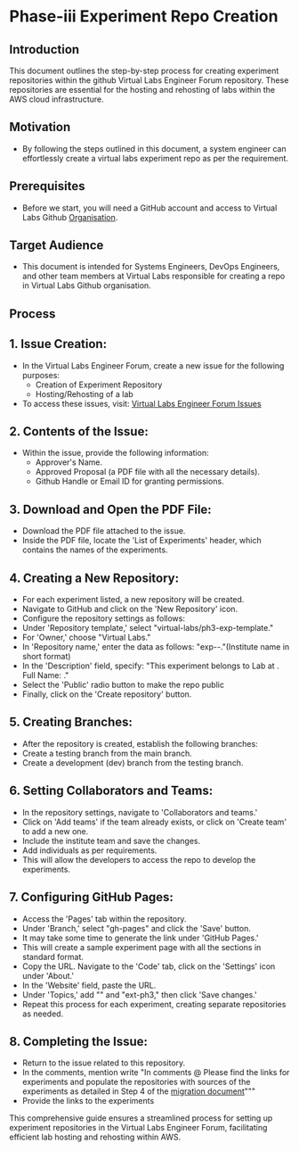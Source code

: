 # Phase-iii Experiment Repo Creation

## Introduction 
This document outlines the step-by-step process for creating experiment repositories within the github Virtual Labs Engineer Forum repository. 
These repositories are essential for the hosting and rehosting of labs within the AWS cloud infrastructure.

## Motivation
- By following the steps outlined in this document, a system engineer can effortlessly create a virtual labs experiment repo as per the requirement.

## Prerequisites
- Before we start, you will need a GitHub account and access to Virtual Labs Github [Organisation](https://github.com/virtual-labs).

## Target Audience 
- This document is intended for Systems Engineers, DevOps Engineers, and other team members at Virtual Labs responsible for creating a repo in Virtual Labs Github organisation.

## Process
## 1. Issue Creation:
- In the Virtual Labs Engineer Forum, create a new issue for the following purposes:
   - Creation of Experiment Repository
   - Hosting/Rehosting of a lab
- To access these issues, visit: [Virtual Labs Engineer Forum Issues](https://github.com/virtual-labs/engineers-forum/issues)

## 2. Contents of the Issue:
- Within the issue, provide the following information:
  - Approver's Name.
  - Approved Proposal (a PDF file with all the necessary details).
  - Github Handle or Email ID for granting permissions.
 
## 3. Download and Open the PDF File:
- Download the PDF file attached to the issue.
- Inside the PDF file, locate the 'List of Experiments' header, which contains the names of the experiments.

## 4. Creating a New Repository:
- For each experiment listed, a new repository will be created.
- Navigate to GitHub and click on the 'New Repository' icon.
- Configure the repository settings as follows:
- Under 'Repository template,' select "virtual-labs/ph3-exp-template."
- For 'Owner,' choose "Virtual Labs."
- In 'Repository name,' enter the data as follows: "exp-<experiment name>-<institute name>."(Institute name in short format)
- In the 'Description' field, specify: "This experiment belongs to <Labname> Lab at <institutename>. Full Name: <Experiment Full name>."
- Select the 'Public' radio button to make the repo public
- Finally, click on the 'Create repository' button.

## 5. Creating Branches:
- After the repository is created, establish the following branches:
- Create a testing branch from the main branch.
- Create a development (dev) branch from the testing branch.

## 6. Setting Collaborators and Teams:
- In the repository settings, navigate to 'Collaborators and teams.'
- Click on 'Add teams' if the team already exists, or click on 'Create team' to add a new one.
- Include the institute team and save the changes.
- Add individuals as per requirements.
- This will allow the developers to access the repo to develop the experiments.

## 7. Configuring GitHub Pages:
- Access the 'Pages' tab within the repository.
- Under 'Branch,' select "gh-pages" and click the 'Save' button.
- It may take some time to generate the link under 'GitHub Pages.'
- This will create a sample experiment page with all the sections in standard format.
- Copy the URL. Navigate to the 'Code' tab, click on the 'Settings' icon under 'About.'
- In the 'Website' field, paste the URL.
- Under 'Topics,' add "<institute name>" and "ext-ph3," then click 'Save changes.'
- Repeat this process for each experiment, creating separate repositories as needed.

## 8. Completing the Issue:
- Return to the issue related to this repository.
- In the comments, mention write "In comments @<institute name> Please find the links for **<lab Name>** experiments and populate the repositories with sources of the experiments as detailed in Step 4 of the [migration document](https://github.com/virtual-labs/engineers-forum/blob/master/migration-process.md)"""
- Provide the links to the experiments

This comprehensive guide ensures a streamlined process for setting up experiment repositories in the Virtual Labs Engineer Forum, 
facilitating efficient lab hosting and rehosting within AWS.









